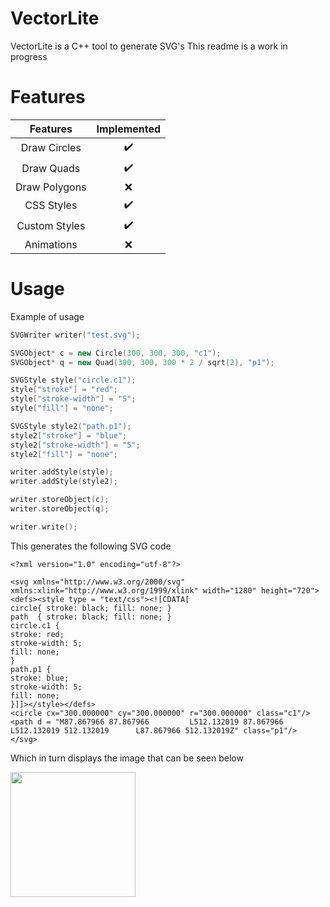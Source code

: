 # VectorLite
VectorLite is a C++ tool to generate SVG's
This readme is a work in progress

# Features
|  **Features** |   **Implemented**  |
|:-------------:|:------------------:|
|  Draw Circles | :heavy_check_mark: |
|   Draw Quads  | :heavy_check_mark: |
| Draw Polygons |         :x:        |
|   CSS Styles  | :heavy_check_mark: |
| Custom Styles | :heavy_check_mark: |
|   Animations  |         :x:        |

# Usage
Example of usage
```Cpp
SVGWriter writer("test.svg");

SVGObject* c = new Circle(300, 300, 300, "c1");
SVGObject* q = new Quad(300, 300, 300 * 2 / sqrt(2), "p1");

SVGStyle style("circle.c1");
style["stroke"] = "red";
style["stroke-width"] = "5";
style["fill"] = "none";

SVGStyle style2("path.p1");
style2["stroke"] = "blue";
style2["stroke-width"] = "5";
style2["fill"] = "none";

writer.addStyle(style);
writer.addStyle(style2);

writer.storeObject(c);
writer.storeObject(q);

writer.write();
```

This generates the following SVG code
```SVG
<?xml version="1.0" encoding="utf-8"?>

<svg xmlns="http://www.w3.org/2000/svg"
xmlns:xlink="http://www.w3.org/1999/xlink" width="1280" height="720">
<defs><style type = "text/css"><![CDATA[
circle{ stroke: black; fill: none; }
path  { stroke: black; fill: none; }
circle.c1 {
stroke: red;
stroke-width: 5;
fill: none;
}
path.p1 {
stroke: blue;
stroke-width: 5;
fill: none;
}]]></style></defs>
<circle cx="300.000000" cy="300.000000" r="300.000000" class="c1"/>
<path d = "M87.867966 87.867966 		L512.132019 87.867966 		L512.132019 512.132019 		L87.867966 512.132019Z" class="p1"/>
</svg>
```

Which in turn displays the image that can be seen below

<img src="https://i.imgur.com/HHUTsTx.png" width="200" height="200" />
